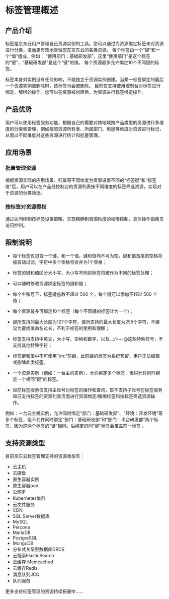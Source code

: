 # 标签管理概述

## 产品介绍
标签是京东云用户管理自己资源实例的工具。您可以通过为资源绑定标签来对资源进行分类，进而更有效地管理您在京东云的各类资源。
每个标签由一个“键”和一个“值”组成，例如： “使用部门：基础研发部”，这里“使用部门”是这个标签的“键”，“基础研发部”是这个“键”的值。
每个资源最多允许绑定10个不同键的标签。

标签本身对实例没有任何影响，不能独立于资源实例创建。当某一标签绑定的最后一个资源实例被删除时，该标签也会被删除。
目前仅支持使用控制台对标签进行绑定、解绑的操作。您可以在资源被创建后，为资源进行标签绑定操作。

## 产品优势
用户可以使用标签服务功能，根据自己的需要对跨地域跨产品类型的资源进行多维度的分类和管理，例如按照资源所有者、所属部门、用途等维度对资源进行标记，从而以不同维度对这些资源进行统计和批量管理。

## 应用场景

### 批量管理资源
根据资源实际的应用场景、归属等不同维度为资源设置不同的“标签键”和“标签值”后，用户可以在产品线控制台的资源列表按不同维度的标签筛选资源，实现对于资源的分类筛选。

### 按标签对资源授权
通过访问控制按标签设置策略，实现精确到资源粒度的权限控制，具体操作指南见访问控制。

## 限制说明
 - 每个标签仅包含一个键，和一个值，键和值均不可为空。键和值首尾的空格将被自动过滤，字符中多个空格将合并为1个空格；

 - 标签的键和值区分大小写，大小写不同的标签将被作为不同的标签处理；

 - 可以随时修改资源绑定标签的键和值；

 - 每个主账号下，标签键总数不超过 500 个，每个键可以添加不超过 500 个值；

 - 每个资源最多可绑定10个标签（每个不同键的标签计为一个）；

 - 键所支持的最大长度为127个字符，值所支持的最大长度为255个字符，不建议为键或值命名过长，不利于标签的使用和理解；

 - 标签支持支持中英文，大小写、空格和数字，以及_.:/=+-@这些特殊符号，不支持其他特殊字符；

 - 标签键和值中不可使用“jrn:”前缀，此前缀的标签为系统预留，用户无法编辑或删除此类标签。

 - 一个资源实例（例如：一台主机实例），允许绑定多个标签，但只允许同时绑定一个相同“键”的标签。

 - 目前标签服务仅支持主账号对标签的操作和查询，暂不支持子账号在标签服务和已支持标签的资源列表页面进行资源绑定/解绑标签和按标签筛选资源操作。

例如：一台云主机实例，允许同时绑定“部门：基础研发部”、“环境：开发环境”等多个标签，但不允许同时绑定“部门：基础研发部”和“部门：平台研发部”两个标签，因为这两个标签的“键”相同。后绑定的同“键”标签会覆盖前一标签 。

## 支持资源类型
目前京东云标签管理支持的资源类型有：

 - 云主机
 - 云硬盘
 - 原生容器实例
 - 原生容器pod
 - 公网IP 
 - Kubernetes集群  
 - 云文件服务 
 - CDN 
 - SQL Server数据库
 - MySQL
 - Percona
 - MariaDB
 - PostgreSQL
 - MongoDB
 - 分布式关系型数据库DRDS
 - 云搜索ElasticSearch
 - 云缓存 Memcached
 - 云缓存Redis
 - 消息队列JCQ
 - 队列服务 


更多支持标签管理的资源持续拓展中……
